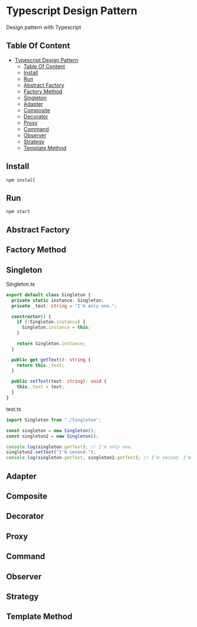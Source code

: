 # Typescript Design Pattern

Design pattern with Typescript

## Table Of Content

<!-- TOC -->

* [Typescript Design Pattern](#typescript-design-pattern)
  * [Table Of Content](#table-of-content)
  * [Install](#install)
  * [Run](#run)
  * [Abstract Factory](#abstract-factory)
  * [Factory Method](#factory-method)
  * [Singleton](#singleton)
  * [Adapter](#adapter)
  * [Composite](#composite)
  * [Decorator](#decorator)
  * [Proxy](#proxy)
  * [Command](#command)
  * [Observer](#observer)
  * [Strategy](#strategy)
  * [Template Method](#template-method)

<!-- /TOC -->

## Install

```
npm install
```

## Run

```
npm start
```

## Abstract Factory

## Factory Method

## Singleton

Singleton.ts

```ts
export default class Singleton {
  private static instance: Singleton;
  private _text: string = "I'm only one.";

  constructor() {
    if (!Singleton.instance) {
      Singleton.instance = this;
    }

    return Singleton.instance;
  }

  public get getText(): string {
    return this._text;
  }

  public setText(text: string): void {
    this._text = text;
  }
}
```

test.ts

```ts
import Singleton from "./Singleton";

const singleton = new Singleton();
const singleton2 = new Singleton();

console.log(singleton.getText); // I'm only one.
singleton2.setText("I'm second.");
console.log(singleton.getText, singleton2.getText); // I'm second. I'm second.
```

## Adapter

## Composite

## Decorator

## Proxy

## Command

## Observer

## Strategy

## Template Method
